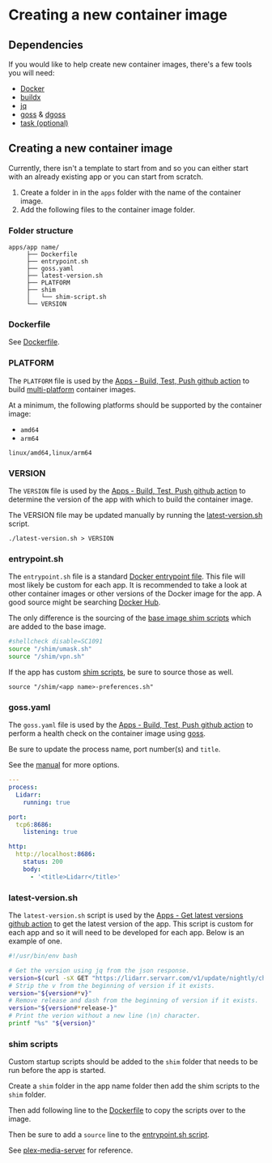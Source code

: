 # Creating a new container image

## Dependencies

If you would like to help create new container images, there's a few tools
you will need:

- [Docker](https://www.docker.com/get-started)
- [buildx](https://docs.docker.com/buildx/working-with-buildx/)
- [jq](https://stedolan.github.io/jq/)
- [goss] & [dgoss]
- [task (optional)](https://github.com/go-task/task)

## Creating a new container image

Currently, there isn't a template to start from and so you can either start
with an already existing app or you can start from scratch.

1. Create a folder in in the `apps` folder with the name of the container
image.
2. Add the following files to the container image folder.

### Folder structure

```shell
apps/app name/
     ├── Dockerfile
     ├── entrypoint.sh
     ├── goss.yaml
     ├── latest-version.sh
     ├── PLATFORM
     ├── shim
     │   └── shim-script.sh
     └── VERSION
```

### Dockerfile

See [Dockerfile](./dockerfile.md).

### PLATFORM

The `PLATFORM` file is used by the
[Apps - Build, Test, Push github action][apps.yaml] to build
[multi-platform] container images.

At a minimum, the following platforms should be supported by the container
image:

- `amd64`
- `arm64`

```shell
linux/amd64,linux/arm64
```

### VERSION

The `VERSION` file is used by the
[Apps - Build, Test, Push github action][apps.yaml] to determine the version
of the app with which to build the container image.

The VERSION file may be updated manually by running the
[latest-version.sh](#latest-version.sh) script.

```shell
./latest-version.sh > VERSION
```

### entrypoint.sh

The `entrypoint.sh` file is a standard [Docker entrypoint file][entrypoint.sh].
This file will most likely be custom for each app. It is recommended to take a
look at other container images or other versions of the Docker image for the
app. A good source might be searching [Docker Hub](https://hub.docker.com/).

The only difference is the sourcing of the [base image shim scripts]
which are added to the base image.

```bash
#shellcheck disable=SC1091
source "/shim/umask.sh"
source "/shim/vpn.sh"
```

If the app has custom [shim scripts](#shim-scripts), be sure to source those as well.

```shell
source "/shim/<app name>-preferences.sh"
```

### goss.yaml

The `goss.yaml` file is used by the
[Apps - Build, Test, Push github action][apps.yaml] to perform a health
check on the container image using [goss](https://github.com/aelsabbahy/goss).

Be sure to update the process name, port number(s) and `title`.

See the [manual] for more options.

```yaml
---
process:
  Lidarr:
    running: true

port:
  tcp6:8686:
    listening: true

http:
  http://localhost:8686:
    status: 200
    body:
      - '<title>Lidarr</title>'
```

### latest-version.sh

The `latest-version.sh` script is used by the
[Apps - Get latest versions github action][apps-schedule.yaml] to get the
latest version of the app. This script is custom for each app and so it will
need to be developed for each app. Below is an example of one.

```bash
#!/usr/bin/env bash

# Get the version using jq from the json response.
version=$(curl -sX GET "https://lidarr.servarr.com/v1/update/nightly/changes?os=linux" | jq --raw-output '.[0].version')
# Strip the v from the beginning of version if it exists.
version="${version#*v}"
# Remove release and dash from the beginning of version if it exists.
version="${version#*release-}"
# Print the verion without a new line (\n) character.
printf "%s" "${version}"
```

### shim scripts

Custom startup scripts should be added to the `shim` folder that needs to be
run before the app is started.

Create a `shim` folder in the app name folder then add the shim scripts to the
`shim` folder.

Then add following line to the [Dockerfile](./dockerfile.md#shim-scripts) to
copy the scripts over to the image.

Then be sure to add a `source` line to the [entrypoint.sh script](#entrypointsh).

See [plex-media-server] for reference.

[base image shim scripts]: ./base-images.md#shim-scripts
[goss]: https://github.com/aelsabbahy/goss
[dgoss]: https://github.com/aelsabbahy/goss/tree/master/extras/dgoss
[apps-schedule.yaml]: https://github.com/k8s-at-home/container-images/actions/workflows/apps-schedule.yaml
[apps.yaml]: https://github.com/k8s-at-home/container-images/actions/workflows/apps.yaml
[manual]: https://github.com/aelsabbahy/goss/blob/master/docs/manual.md
[multi-platform]: https://docs.docker.com/buildx/working-with-buildx/#build-multi-platform-images
[entrypoint.sh]: https://docs.docker.com/engine/reference/builder/#entrypoint
[dockerfile]: https://docs.docker.com/engine/reference/builder/
[from]: https://docs.docker.com/engine/reference/builder/#from
[plex-media-server]: https://github.com/k8s-at-home/container-images/tree/main/apps/plex-media-server
